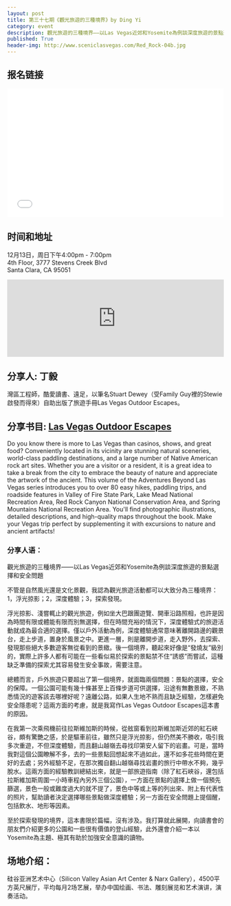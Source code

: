 ```yaml
---
layout: post
title: 第三十七期《觀光旅遊的三種境界》by Ding Yi
category: event
description: 觀光旅遊的三種境界——以Las Vegas近郊和Yosemite為例談深度旅遊的景點選擇和安全問題
published: True
header-img: http://www.sceniclasvegas.com/Red_Rock-04b.jpg
---
```


## 报名链接

<div style="width:100%; text-align:left;" ><iframe  src="//eventbrite.com/tickets-external?eid=19892207127&ref=etckt" frameborder="0" height="300" width="100%" vspace="0" hspace="0" marginheight="5" marginwidth="5" scrolling="auto" allowtransparency="true"></iframe></div>

## 时间和地址

12月13日，周日下午4:00pm - 7:00pm  
4th Floor, 3777 Stevens Creek Blvd  
Santa Clara, CA 95051

<iframe width="100%" height="180" frameborder="0" style="border:0"
src="https://www.google.com/maps/embed/v1/place?q=3777%20Stevens%20Creek%20Blvd%20Santa%20Clara%2C%20CA%2095054&key=AIzaSyBU8Fpde0IWAvSPYuvrpcjOHm_8scuCusk" allowfullscreen></iframe>

## 分享人: 丁毅

灣區工程師，酷愛讀書、遠足，以筆名Stuart Dewey（受Family Guy裡的Stewie啟發而得來）自助出版了旅遊手冊Las Vegas Outdoor Escapes。

## 分享书目: [Las Vegas Outdoor Escapes](http://www.amazon.com/Las-Vegas-Outdoor-Escapes-Adventures-ebook/dp/B00LHKKNSQ)

Do you know there is more to Las Vegas than casinos, shows, and great food? Conveniently located in its vicinity are stunning natural sceneries, world-class paddling destinations, and a large number of Native American rock art sites. Whether you are a visitor or a resident, it is a great idea to take a break from the city to embrace the beauty of nature and appreciate the artwork of the ancient. This volume of the Adventures Beyond Las Vegas series introduces you to over 80 easy hikes, paddling trips, and roadside features in Valley of Fire State Park, Lake Mead National Recreation Area, Red Rock Canyon National Conservation Area, and Spring Mountains National Recreation Area. You'll find photographic illustrations, detailed descriptions, and high-quality maps throughout the book. Make your Vegas trip perfect by supplementing it with excursions to nature and ancient artifacts!

### 分享人语：

觀光旅遊的三種境界——以Las Vegas近郊和Yosemite為例談深度旅遊的景點選擇和安全問題

不管是自然風光還是文化景觀，我認為觀光旅遊活動都可以大致分為三種境界：1，浮光掠影；2，深度體驗；3，探索發現。

浮光掠影、淺嘗輒止的觀光旅遊，例如坐大巴跟團遊覽、開車沿路照相，也許是因為時間有限或體能有限而別無選擇，但在時間充裕的情況下，深度體驗式的旅遊活動就成為最合適的選擇。僅以戶外活動為例，深度體驗通常意味著離開路邊的觀景台，走上步道，置身於風景之中。更進一層，則是離開步道，走入野外，去探索、發現那些絕大多數遊客無從看到的景緻。後一個境界，聽起來好像是“發燒友”級別的，實際上許多人都有可能在一些看似易於探索的景點禁不住“誘惑”而嘗試，這種缺乏準備的探索尤其容易發生安全事故，需要注意。

總體而言，戶外旅遊只要超出了第一個境界，就面臨兩個問題：景點的選擇，安全的保障。一個公園可能有幾十條甚至上百條步道可供選擇，沿途有無數景緻，不熟悉情況的遊客該去哪裡好呢？遠離公路，如果人生地不熟而且缺乏經驗，怎樣避免安全隱患呢？這兩方面的考慮，就是我寫作Las Vegas Outdoor Escapes這本書的原因。

在我第一次乘飛機前往拉斯維加斯的時候，從舷窗看到拉斯維加斯近郊的紅石峽谷，頗有驚艷之感，於是驅車前往，雖然只是浮光掠影，但仍然美不勝收，吸引我多次重遊，不但深度體驗，而且翻山越嶺去尋找印第安人留下的岩畫。可是，當時我對這個公園瞭解不多，去的一些景點回想起來不過如此，還不如多花些時間在更好的去處；另外經驗不足，在那次獨自翻山越嶺尋找岩畫的旅行中帶水不夠，幾乎脫水。這兩方面的經驗教訓總結出來，就是一部旅遊指南（除了紅石峽谷，還包括拉斯維加斯周圍一小時車程內另外三個公園），一方面在景點的選擇上做一個預先篩選，景色一般或難度過大的就不提了，景色中等或上等的列出來、附上有代表性的照片，幫助讀者決定選擇哪些景點做深度體驗；另一方面在安全問題上提個醒，包括飲水、地形等因素。

至於探索發現的境界，這本書限於篇幅，沒有涉及。我打算就此展開，向讀書會的朋友們介紹更多的公園和一些很有價值的登山經驗，此外還會介紹一本以Yosemite為主題、極其有助於加強安全意識的讀物。

## 场地介绍：

硅谷亚洲艺术中心（Silicon Valley Asian Art Center & Narx Gallery），4500平方英尺展厅，平均每月2场艺展，举办中国绘画、书法、雕刻展览和艺术演讲，演奏活动。

